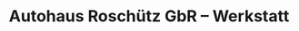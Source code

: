 ---
title: "Autohaus Roschütz GbR – Werkstatt"
url: /borna/autohaus-roschuetz-gbr-werkstatt/
shop: Autowerkstatt
---